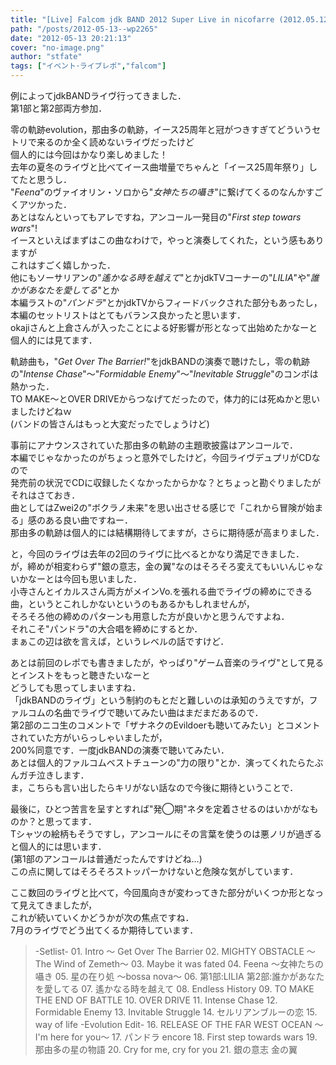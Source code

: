 ```yaml
---
title: "[Live] Falcom jdk BAND 2012 Super Live in nicofarre (2012.05.12@nicofarre)"
path: "/posts/2012-05-13--wp2265"
date: "2012-05-13 20:21:13"
cover: "no-image.png"
author: "stfate"
tags: ["イベント･ライブレポ","falcom"]
---
```


<style type="text/css">
<!--
p {white-space: pre-wrap};
-->
</style>

<p>例によってjdkBANDライヴ行ってきました．
第1部と第2部両方参加．</p>

<p>零の軌跡evolution，那由多の軌跡，イース25周年と冠がつきすぎてどういうセトリで来るのか全く読めないライヴだったけど
個人的には今回はかなり楽しめました！
去年の夏冬のライヴと比べてイース曲増量でちゃんと「イース25周年祭り」してたと思うし．
"<em>Feena</em>"のヴァイオリン・ソロから"<em>女神たちの囁き</em>"に繋げてくるのなんかすごくアツかった．
あとはなんといってもアレですね，アンコール一発目の"<em>First step towars wars</em>"!
イースといえばまずはこの曲なわけで，やっと演奏してくれた，という感もありますが
これはすごく嬉しかった．
他にもソーサリアンの"<em>遙かなる時を越えて</em>"とかjdkTVコーナーの"<em>LILIA</em>"や"<em>誰かがあなたを愛してる</em>"とか
本編ラストの"<em>パンドラ</em>"とかjdkTVからフィードバックされた部分もあったし，本編のセットリストはとてもバランス良かったと思います．
okajiさんと上倉さんが入ったことによる好影響が形となって出始めたかなーと個人的には見てます．</p>

<p>軌跡曲も，"<em>Get Over The Barrier!</em>"をjdkBANDの演奏で聴けたし，零の軌跡の"<em>Intense Chase</em>"～"<em>Formidable Enemy</em>"～"<em>Inevitable Struggle</em>"のコンボは熱かった．
TO MAKE～とOVER DRIVEからつなげてだったので，体力的には死ぬかと思いましたけどねｗ
(バンドの皆さんはもっと大変だったでしょうけど)</p>

<p>事前にアナウンスされていた那由多の軌跡の主題歌披露はアンコールで．
本編でじゃなかったのがちょっと意外でしたけど，今回ライヴデュプリがCDなので
発売前の状況でCDに収録したくなかったからかな？とちょっと勘ぐりましたがそれはさておき．
曲としてはZwei2の"ボクラノ未来"を思い出させる感じで「これから冒険が始まる」感のある良い曲ですねー．
那由多の軌跡は個人的には結構期待してますが，さらに期待感が高まりました．</p>

<p>と，今回のライヴは去年の2回のライヴに比べるとかなり満足できました．
が，締めが相変わらず"銀の意志，金の翼"なのはそろそろ変えてもいいんじゃないかなーとは今回も思いました．
小寺さんとイカルスさん両方がメインVo.を張れる曲でライヴの締めにできる曲，というとこれしかないというのもあるかもしれませんが，
そろそろ他の締めのパターンも用意した方が良いかと思うんですよね．
それこそ"パンドラ"の大合唱を締めにするとか．
まぁこの辺は欲を言えば，というレベルの話ですけど．</p>

<p>あとは前回のレポでも書きましたが，やっぱり"ゲーム音楽のライヴ"として見るとインストをもっと聴きたいなーと
どうしても思ってしまいますね．
「jdkBANDのライヴ」という制約のもとだと難しいのは承知のうえですが，ファルコムの名曲でライヴで聴いてみたい曲はまだまだあるので．
第2部のニコ生のコメントで「ザナネクのEvildoerも聴いてみたい」とコメントされていた方がいらっしゃいましたが，
200%同意です．一度jdkBANDの演奏で聴いてみたい．
あとは個人的ファルコムベストチューンの"力の限り"とか．演ってくれたらたぶんガチ泣きします．
ま，こちらも言い出したらキリがない話なので今後に期待ということで．</p>

<p>最後に，ひとつ苦言を呈すとすれば"発◯期"ネタを定着させるのはいかがなものか？と思ってます．
Tシャツの絵柄もそうですし，アンコールにその言葉を使うのは悪ノリが過ぎると個人的には思います．
(第1部のアンコールは普通だったんですけどね…)
この点に関してはそろそろストッパーかけないと危険な気がしています．</p>

<p>ここ数回のライヴと比べて，今回風向きが変わってきた部分がいくつか形となって見えてきましたが，
これが続いていくかどうかが次の焦点ですね．
7月のライヴでどう出てくるか期待しています．</p>

<blockquote>-Setlist-
01. Intro ～ Get Over The Barrier
02. MIGHTY OBSTACLE ～The Wind of Zemeth～
03. Maybe it was fated
04. Feena ～女神たちの囁き
05. 星の在り処 ～bossa nova～
06. 第1部:LILIA 第2部:誰かがあなたを愛してる
07. 遙かなる時を越えて
08. Endless History
09. TO MAKE THE END OF BATTLE
10. OVER DRIVE
11. Intense Chase
12. Formidable Enemy
13. Invitable Struggle
14. セルリアンブルーの恋
15. way of life -Evolution Edit-
16. RELEASE OF THE FAR WEST OCEAN ～I'm here for you～
17. パンドラ
encore
18. First step towards wars
19. 那由多の星の物語
20. Cry for me, cry for you
21. 銀の意志 金の翼</blockquote>